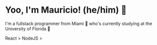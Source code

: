 # Yoo, I'm Mauricio! (he/him) 👋

I'm a fullstack programmer from Miami 🌴 who's currently studying at the University of Florida 🐊 <br>

React >
NodeJS >

<!--
**JJX30/JJX30** is a ✨ _special_ ✨ repository because its `README.md` (this file) appears on your GitHub profile.

Here are some ideas to get you started:

- 🔭 I’m currently working on ...
- 🌱 I’m currently learning ...
- 👯 I’m looking to collaborate on ...
- 🤔 I’m looking for help with ...
- 💬 Ask me about ...
- 📫 How to reach me: ...
- 😄 Pronouns: ...
- ⚡ Fun fact: ...
-->
